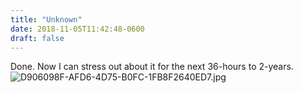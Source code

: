 ```yaml
---
title: "Unknown"
date: 2018-11-05T11:42:48-0600
draft: false
---
```


Done. Now I can stress out about it for the next 36-hours to 2-years. ![D906098F-AFD6-4D75-B0FC-1FB8F2640ED7.jpg](http://ianwhitney.micro.blog/uploads/2018/91a4c4cde7.jpg)
